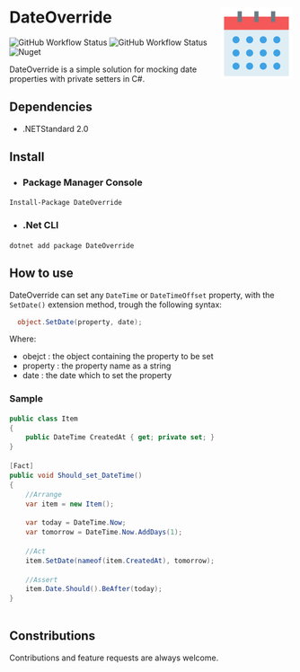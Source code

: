 # DateOverride <img src="https://raw.githubusercontent.com/raschmitt/date-override/master/DateOverride/DateOverride/icon.png" align='right' />

![GitHub Workflow Status](https://img.shields.io/github/workflow/status/raschmitt/date-override/.NET%20Core%20-%20Build%20&%20Test?label=Build%20%26%20Test&style=flat-square)
![GitHub Workflow Status](https://img.shields.io/github/workflow/status/raschmitt/date-override/Nuget%20Deploy?label=Deploy&style=flat-square)
![Nuget](https://img.shields.io/nuget/v/DateOverride?label=Nuget&style=flat-square)

DateOverride is a simple solution for mocking date properties with private setters in C#.

## Dependencies

- .NETStandard 2.0

## Install

- ### Package Manager Console

`Install-Package DateOverride`

- ### .Net CLI

`dotnet add package DateOverride`

## How to use

DateOverride can set any `DateTime` or `DateTimeOffset` property, with the `SetDate()` extension method, trough the following syntax:

```c#
  object.SetDate(property, date);
```
Where:

- obejct : the object containing the property to be set
- property : the property name as a string
- date : the date which to set the property

### Sample

```c#
public class Item
{
    public DateTime CreatedAt { get; private set; }
}

[Fact]
public void Should_set_DateTime()
{
    //Arrange
    var item = new Item();   
    
    var today = DateTime.Now;
    var tomorrow = DateTime.Now.AddDays(1);
    
    //Act
    item.SetDate(nameof(item.CreatedAt), tomorrow);
    
    //Assert
    item.Date.Should().BeAfter(today);
}
    
```

## Constributions

  Contributions and feature requests are always welcome.
